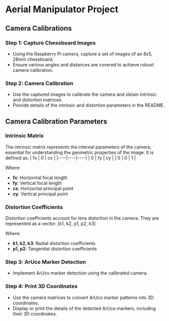# Aerial Manipulator Project

## Camera Calibrations

### Step 1: Capture Chessboard Images
- Using the Raspberry Pi camera, capture a set of images of an 8x5, 28mm chessboard.
- Ensure various angles and distances are covered to achieve robust camera calibration.

### Step 2: Camera Calibration
- Use the captured images to calibrate the camera and obtain intrinsic and distortion matrices.
- Provide details of the intrinsic and distortion parameters in the README.

## Camera Calibration Parameters

### Intrinsic Matrix
The intrinsic matrix represents the internal parameters of the camera, essential for understanding the geometric properties of the image. It is defined as:
| fx | 0  | cx |
|----|----|----|
| 0  | fy | cy |
| 0  | 0  | 1  |


Where:
- **fx**: Horizontal focal length
- **fy**: Vertical focal length
- **cx**: Horizontal principal point
- **cy**: Vertical principal point

### Distortion Coefficients
Distortion coefficients account for lens distortion in the camera. They are represented as a vector:
[k1, k2, p1, p2, k3]

Where:
- **k1, k2, k3**: Radial distortion coefficients
- **p1, p2**: Tangential distortion coefficients


### Step 3: ArUco Marker Detection
- Implement ArUco marker detection using the calibrated camera. 

### Step 4: Print 3D Coordinates
- Use the camera matrices to convert ArUco marker patterns into 3D coordinates.
- Display or print the details of the detected ArUco markers, including their 3D coordinates.
